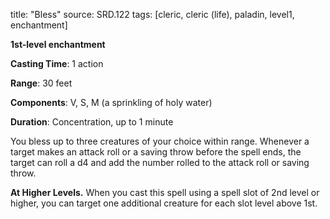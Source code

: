 title: "Bless"
source: SRD.122
tags: [cleric, cleric (life), paladin, level1, enchantment]

**1st-level enchantment**

**Casting Time**: 1 action

**Range**: 30 feet

**Components**: V, S, M (a sprinkling of holy water)

**Duration**: Concentration, up to 1 minute

You bless up to three creatures of your choice within range. Whenever a target makes an attack roll or a saving throw before the spell ends, the target can roll a d4 and add the number rolled to the attack roll or saving throw.

**At Higher Levels.** When you cast this spell using a spell slot of 2nd level or higher, you can target one additional creature for each slot level above 1st.

